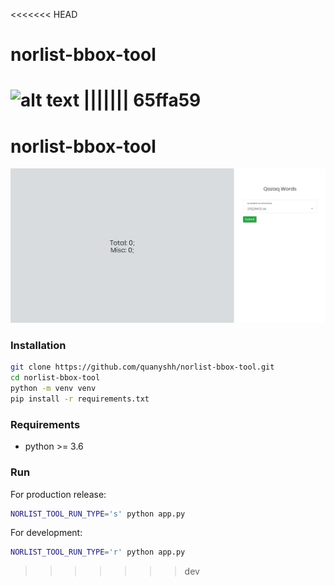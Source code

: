 <<<<<<< HEAD
# norlist-bbox-tool

![alt text](https://github.com/GalymzhanAbdimanap/norlist-bbox-tool/blob/master/%D0%A1%D0%BD%D0%B8%D0%BC%D0%BE%D0%BA%20%D1%8D%D0%BA%D1%80%D0%B0%D0%BD%D0%B0%20%D0%BE%D1%82%202020-10-26%2010-55-19.png)
||||||| 65ffa59
=======
# norlist-bbox-tool

![Main page](images/main_page.jpg)

### Installation
```sh
git clone https://github.com/quanyshh/norlist-bbox-tool.git
cd norlist-bbox-tool
python -m venv venv
pip install -r requirements.txt
```

### Requirements
- python >= 3.6

### Run
For production release:
```sh
NORLIST_TOOL_RUN_TYPE='s' python app.py
```

For development:
```sh
NORLIST_TOOL_RUN_TYPE='r' python app.py
```

>>>>>>> dev
